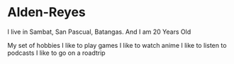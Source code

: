 # Alden-Reyes
I live in Sambat, San Pascual, Batangas. And I am 20 Years Old

My set of hobbies
I like to play games
I like to watch anime
I like to listen to podcasts
I like to go on a roadtrip
